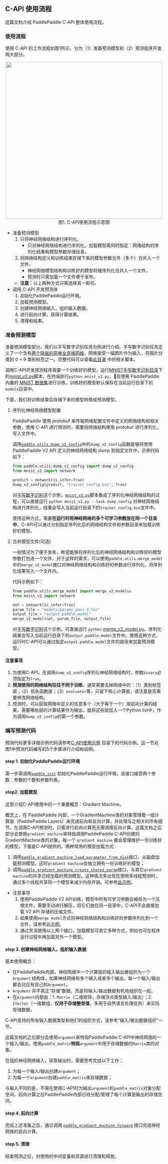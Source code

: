 ## C-API 使用流程

这篇文档介绍 PaddlePaddle C-API 整体使用流程。

### 使用流程

使用 C-API 的工作流程如图1所示，分为（1）准备预测模型和（2）预测程序开发两大部分。

<p align="center">
<img src="https://user-images.githubusercontent.com/5842774/34658453-365f73ea-f46a-11e7-9b3f-0fd112b27bae.png" width=500><br> 图1. C-API使用流程示意图
</p>

- 准备预测模型
    1. 只将神经网络结构进行序列化。
        - 只对神经网络结构进行序列化，加载模型需同时指定：网络结构的序列化结果和模型参数存储目录。
    1. 将网络结构定义和训练结束存储下来的模型参数文件（多个）合并入一个文件。
        - 神经网络模型结构和训练好的模型将被序列化合并入一个文件。
        - 预测时只需加载一个文件便于发布。
    - **注意**：以上两种方式只需选择其一即可。
- 调用 C-API 开发预测序
    1. 初始化PaddlePaddle运行环境。
    1. 加载预测模型。
    1. 创建神经网络输入，组织输入数据。
    1. 进行前向计算，获得计算结果。
    1. 清理和结束。

### 准备预测模型

准备预测模型部分，我们以手写数字识别任务为例进行介绍。手写数字识别任务定义了一个含有[两个隐层的简单全连接网络](https://github.com/PaddlePaddle/book/blob/develop/02.recognize_digits/README.cn.md#softmax回归softmax-regression)，网络接受一幅图片作为输入，将图片分类到 0 ~ 9 类别标签之一。完整代码可以查看[此目录](https://github.com/PaddlePaddle/Paddle/tree/develop/paddle/capi/examples/model_inference/dense) 中的相关脚本。

调用C-API开发预测程序需要一个训练好的模型，运行[MNIST手写数字识别目录](https://github.com/PaddlePaddle/Paddle/tree/develop/paddle/capi/examples/model_inference/dense)下的[mnist_v2.py](https://github.com/PaddlePaddle/Paddle/blob/develop/paddle/capi/examples/model_inference/dense/mnist_v2.py)脚本，在终端执行`python mnist_v2.py`，会使用 PaddlePaddle 内置的 [MNIST 数据集](http://yann.lecun.com/exdb/mnist/)进行训练。训练好的模型默认保存在当前运行目录下的`models`目录中。

下面，我们将训练结束后存储下来的模型转换成预测模型。

1. 序列化神经网络模型配置

    PaddlePaddle 使用 protobuf 来传输网络配置文件中定义的网络结构和相关参数，使用 C-API 进行预测时，需要将网络结构使用 protobuf 进行序列化，写入文件中。

    调用[`paddle.utils.dump_v2_config`](https://github.com/PaddlePaddle/Paddle/tree/develop/python/paddle/utils/dump_v2_config.py)中的`dump_v2_config`函数能够将使用 PaddlePaddle V2 API 定义的神经网络结构 dump 到指定文件中，示例代码如下：

    ```python
    from paddle.utils.dump_v2_config import dump_v2_config
    from mnist_v2 import network

    predict = network(is_infer=True)
    dump_v2_config(predict, "trainer_config.bin", True)
    ```

    对[手写数字识别](https://github.com/PaddlePaddle/Paddle/tree/develop/paddle/capi/examples/model_inference/dense)这个示例，[`mnist_v2.py`](https://github.com/PaddlePaddle/Paddle/tree/develop/paddle/capi/examples/model_inference/dense/mnist_v2.py)脚本集成了序列化神经网络结构的过程，可以直接运行 `python mnist_v2.py --task dump_config` 对神经网络结构进行序列化，结果会写入当前运行目录下的`trainer_config.bin`文件中。

    使用这种方式，需要**在运行时将神经网络的多个可学习参数放在同一个目录中**，C-API可以通过分别指定序列化后的网络结构文件和参数目录来加载训练好的模型。

2. 合并模型文件(可选)

    一些情况为了便于发布，希望能够将序列化后的神经网络结构和训练好的模型参数打包进一个文件。对于这样的需求，可以使用`paddle.utils.merge_model`中的`merge_v2_model`接口对神经网络结构和训练好的参数进行序列化，将序列化结果写入一个文件内。

    代码示例如下：

    ```python
    from paddle.utils.merge_model import merge_v2_modelss
    from mnist_v2 import network

    net = network(is_infer=True)
    param_file = "models/params_pass_4.tar"
    output_file = "output.paddle.model"
    merge_v2_model(net, param_file, output_file)
    ```
    对[手写数字识别](https://github.com/PaddlePaddle/Paddle/tree/develop/paddle/capi/examples/model_inference/dense)这个示例，可直接运行 `python` [merge_v2_model.py](https://github.com/PaddlePaddle/Paddle/tree/develop/paddle/capi/examples/model_inference/dense/merge_v2_model.py)。序列化结果会写入当前运行目录下的`output.paddle.model`文件中。使用这种方式，运行时C-API可以通过指定`output.paddle.model`文件的路径来加载预测模型。

#### 注意事项
1. 为使用C-API，在调用`dump_v2_config`序列化神经网络结构时，参数`binary`必须指定为`True`。
1. **预测使用的网络结构往往不同于训练**，通常需要去掉网络中的：（1）类别标签层；（2）损失函数层；（3）`evaluator`等，只留下核心计算层，请注意是否需要修改网络结构。
1. 预测时，可以获取网络中定义的任意多个（大于等于一个）层前向计算的结果，需要哪些层的计算结果作为输出，就将这些层加入一个Python list中，作为调用`dump_v2_config`的第一个参数。

### 编写预测代码

预测代码更多详细示例代码请参考[C-API使用示例](https://github.com/PaddlePaddle/Paddle/tree/develop/paddle/capi/examples/model_inference) 目录下的代码示例。这一节对图1中预测代码编写的5个步骤进行介绍和说明。

#### step 1. 初始化PaddlePaddle运行环境
第一步需调用[`paddle_init`](https://github.com/PaddlePaddle/Paddle/blob/develop/paddle/capi/main.h#L27) 初始化PaddlePaddle运行环境，该接口接受两个参数：参数的个数和参数列表。

#### step2. 加载模型

这里介绍C-API使用中的一个重要概念：Gradient Machine。

概念上，在 PaddlePaddle 内部，一个GradientMachine类的对象管理着一组计算层（PaddlePaddle Layers）来完成前向和反向计算，并处理与之相关的所有细节。在调用C-API预测时，只需进行前向计算而无需调用反向计算。这篇文档之后部分会使用`gradient machine`来特指调用PaddlePaddle C-API创建的GradientMachine类的对象。每一个 `gradient machine` 都会管理维护一份训练好的模型，下面是C-API提供的，两种常用的模型加载方式：

1. 调用[`paddle_gradient_machine_load_parameter_from_disk`](https://github.com/PaddlePaddle/Paddle/blob/develop/paddle/capi/gradient_machine.h#L61)接口，从磁盘加载预测模型。这时`gradient machine`会独立拥有一份训练好的模型；
1. 调用[`paddle_gradient_machine_create_shared_param`](https://github.com/PaddlePaddle/Paddle/blob/develop/paddle/capi/gradient_machine.h#L88)接口，与其它`gradient machine`的共享已经加载的预测模型。这种情况多出现在使用多线程预测时，通过多个线程共享同一个模型来减少内存开销。可参考[此示例](https://github.com/PaddlePaddle/Paddle/blob/develop/paddle/capi/examples/model_inference/multi_thread/main.c)。

- 注意事项
    1. 使用PaddlePaddle V2 API训练，模型中所有可学习参数会被存为一个压缩文件，需要手动进行解压，将它们放在同一目录中，C-API不会直接加载 V2 API 存储的压缩文件。
    1. 如果使用`merge model`方式将神经网络结构和训练好的参数序列化到一个文件，请参考此[示例](https://github.com/PaddlePaddle/Mobile/blob/develop/Demo/linux/paddle_image_recognizer.cpp#L59)。
    1. 通过灵活使用以上两个接口，加载模型可其它多种方式，例如也可在程序运行过程中再加载另外一个模型。

#### step 3. 创建神经网络输入，组织输入数据

基本使用概念：
- 在PaddlePaddle内部，神经网络中一个计算层的输入输出被组织为一个 `Argument` 结构体，如果神经网络有多个输入或者多个输出，每一个输入/输出都会对应有自己的`Argument`。
- `Argument` 并不真正“存储”数据，而是将输入/输出数据有机地组织在一起。
- 在`Argument`内部由：1. `Matrix`（二维矩阵，存储浮点类型输入/输出）；2. `IVector`（一维数组，**仅用于存储整型值**，多用于自然语言处理任务）来实际存储数据。

C-API支持的所有输入数据类型和他们的组织方式，请参考“输入/输出数据组织”一节。

这篇文档的之后部分会使用`argument`来特指PaddlePaddle C-API中神经网络的一个输入/输出，使用`paddle_matrix`**特指**`argument`中用于存储数据的`Matrix`类的对象。

在组织神经网络输入，获取输出时，需要思考完成以下工作：
1. 为每一个输入/输出创建`argument`；
1. 为每一个`argument`创建`paddle_matrix`来存储数据；

与输入不同的是，不需在使用C-API时为输出`argument`的`paddle_matrix`对象分配空间。前向计算之后PaddlePaddle内部已经分配/管理了每个计算层输出的存储空间。

#### step 4. 前向计算

完成上述准备之后，通过调用 [`paddle_gradient_machine_forward`](https://github.com/PaddlePaddle/Paddle/blob/develop/paddle/capi/gradient_machine.h#L73) 接口完成神经网络的前向计算。

#### step 5. 清理

结束预测之后，对使用的中间变量和资源进行清理和释放。
